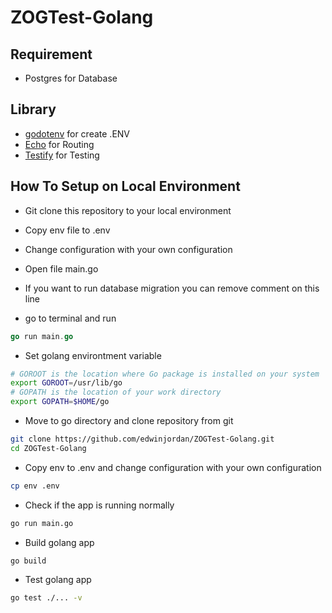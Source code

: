 # ZOGTest-Golang

## Requirement
- Postgres for Database

## Library
- [godotenv](github.com/joho/godotenv) for create .ENV
- [Echo](github.com/labstack/echo/v4) for Routing
- [Testify](github.com/stretchr/testify) for Testing

## How To Setup on Local Environment
- Git clone this repository to your local environment
- Copy env file to .env
- Change configuration with your own configuration
- Open file main.go
- If you want to run database migration you can remove comment on this line

- go to terminal and run 

```go
go run main.go
```

- Set golang environtment variable

```bash
# GOROOT is the location where Go package is installed on your system
export GOROOT=/usr/lib/go
# GOPATH is the location of your work directory
export GOPATH=$HOME/go
```

- Move to go directory and clone repository from git

```bash
git clone https://github.com/edwinjordan/ZOGTest-Golang.git
cd ZOGTest-Golang
```

- Copy env to .env and change configuration with your own configuration

```bash
cp env .env
```

- Check if the app is running normally

```bash
go run main.go
```

- Build golang app

```bash
go build
```

- Test golang app

```bash
go test ./... -v
```
